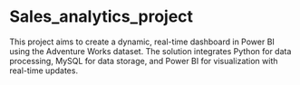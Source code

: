 # Sales_analytics_project
This project aims to create a dynamic, real-time dashboard in Power BI using the Adventure Works dataset. The solution integrates Python for data processing, MySQL for data storage, and Power BI for visualization with real-time updates.
